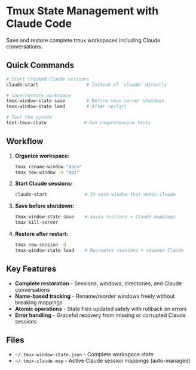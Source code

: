 # Tmux State Management with Claude Code

Save and restore complete tmux workspaces including Claude conversations.

## Quick Commands

```bash
# Start tracked Claude sessions
claude-start                  # Instead of 'claude' directly

# Save/restore workspace
tmux-window-state save        # Before tmux server shutdown
tmux-window-state load        # After restart

# Test the system
test-tmux-state              # Run comprehensive tests
```

## Workflow

1. **Organize workspace:**

   ```bash
   tmux rename-window "docs" 
   tmux new-window -n "api"
   ```

2. **Start Claude sessions:**

   ```bash
   claude-start              # In each window that needs Claude
   ```

3. **Save before shutdown:**

   ```bash
   tmux-window-state save    # Saves sessions + Claude mappings
   tmux kill-server
   ```

4. **Restore after restart:**

   ```bash
   tmux new-session -d
   tmux-window-state load    # Recreates sessions + resumes Claude
   ```

## Key Features

- **Complete restoration** - Sessions, windows, directories, and Claude conversations
- **Name-based tracking** - Rename/reorder windows freely without breaking mappings
- **Atomic operations** - State files updated safely with rollback on errors
- **Error handling** - Graceful recovery from missing or corrupted Claude sessions

## Files

- `~/.tmux-window-state.json` - Complete workspace state
- `~/.tmux-claude-map` - Active Claude session mappings (auto-managed)
